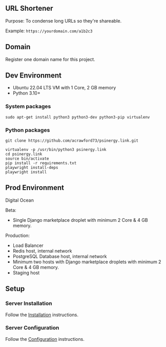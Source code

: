 ## URL Shortener

Purpose: To condense long URLs so they're shareable.

Example: `https://yourdomain.com/a1b2c3`

## Domain

Register one domain name for this project.

## Dev Environment

- Ubuntu 22.04 LTS VM with 1 Core, 2 GB memory
- Python 3.10+

### System packages

```code
sudo apt-get install python3 python3-dev python3-pip virtualenv
```

### Python packages

```code
git clone https://github.com/acrawford73/psinergy.link.git

virtualenv -p /usr/bin/python3 psinergy.link
cd psinergy.link
source bin/activate
pip install -r requirements.txt
playwright install-deps
playwright install
```

## Prod Environment

Digital Ocean

Beta:

- Single Django marketplace droplet with minimum 2 Core & 4 GB memory.

Production:

- Load Balancer
- Redis host, internal network
- PostgreSQL Database host, internal network
- Minimum two hosts with Django marketplace droplets with minimum 2 Core & 4 GB memory.
- Staging host

## Setup

### Server Installation

Follow the [Installation](deploy/installation.md) instructions.

### Server Configuration

Follow the [Configuration](deploy/configuration.md) instructions.
